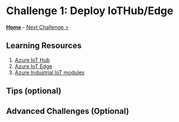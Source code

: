 # Challenge 1: Deploy IoTHub/Edge

**[Home](../README.md)** - [Next Challenge >](./Challenge-02.md)


## Learning Resources
1. [Azure IoT Hub](https://docs.microsoft.com/en-us/azure/iot-hub/)
1. [Azure IoT Edge](https://docs.microsoft.com/en-us/azure/iot-edge/about-iot-edge?view=iotedge-2018-06)
1. [Azure Industrial IoT modules](https://azure.github.io/Industrial-IoT/)

## Tips (optional)

## Advanced Challenges (Optional)